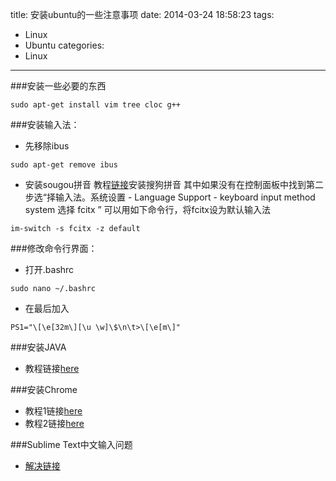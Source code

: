 title: 安装ubuntu的一些注意事项
date: 2014-03-24 18:58:23
tags:
- Linux
- Ubuntu
categories:
- Linux
---

###安装一些必要的东西
```
sudo apt-get install vim tree cloc g++
```

###安装输入法：
* 先移除ibus
```
sudo apt-get remove ibus
```
<!-- more -->
* 安装sougou拼音
教程[链接](http://blog.csdn.net/rflyee/article/details/9472579)安装搜狗拼音
其中如果没有在控制面板中找到第二步选“择输入法。系统设置 - Language Support - keyboard input method system 选择 fcitx ”
可以用如下命令行，将fcitx设为默认输入法
```
im-switch -s fcitx -z default
```

###修改命令行界面：
* 打开.bashrc
```
sudo nano ~/.bashrc
```
* 在最后加入
```
PS1="\[\e[32m\][\u \w]\$\n\t>\[\e[m\]"
```

###安装JAVA
* 教程链接[here](http://jingyan.baidu.com/article/b0b63dbfd5db8b4a48307027.html)

###安装Chrome
* 教程1链接[here](http://www.linuxidc.com/Linux/2011-10/45642.htm)
* 教程2链接[here](http://hi.baidu.com/kevin276/item/29bc1c96a208fabc82d29542)

###Sublime Text中文输入问题
* [解决链接](http://my.oschina.net/tsl0922/blog/113495)
